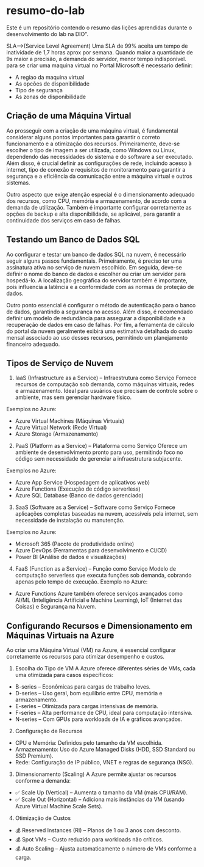 # resumo-do-lab
Este é um repositório contendo o resumo das lições aprendidas durante o desenvolvimento do lab na DIO".

SLA-->(Service Level Agreement)
Uma SLA de 99% aceita um tempo de inatividade de 1,7 horas
aprox por semana.
Quando maior a quantidade de 9s maior a precisão, a demanda 
do servidor, menor tempo indisponivel.
para se criar uma maquina virtual no Portal Microsoft
é necessario definir: 
- A regiao da maquina virtual
- As opcões de disponibilidade
- Tipo de segurança
- As zonas de disponibilidade
  
## Criação de uma Máquina Virtual

Ao prosseguir com a criação de uma máquina virtual, é fundamental considerar alguns pontos importantes para garantir o correto funcionamento e a otimização dos recursos. Primeiramente, deve-se escolher o tipo de imagem a ser utilizada, como Windows ou Linux, dependendo das necessidades do sistema e do software a ser executado. Além disso, é crucial definir as configurações de rede, incluindo acesso à internet, tipo de conexão e requisitos de monitoramento para garantir a segurança e a eficiência da comunicação entre a máquina virtual e outros sistemas.

Outro aspecto que exige atenção especial é o dimensionamento adequado dos recursos, como CPU, memória e armazenamento, de acordo com a demanda de utilização. Também é importante configurar corretamente as opções de backup e alta disponibilidade, se aplicável, para garantir a continuidade dos serviços em caso de falhas.

## Testando um Banco de Dados SQL

Ao configurar e testar um banco de dados SQL na nuvem, é necessário seguir alguns passos fundamentais. Primeiramente, é preciso ter uma assinatura ativa no serviço de nuvem escolhido. Em seguida, deve-se definir o nome do banco de dados e escolher ou criar um servidor para hospedá-lo. A localização geográfica do servidor também é importante, pois influencia a latência e a conformidade com as normas de proteção de dados.

Outro ponto essencial é configurar o método de autenticação para o banco de dados, garantindo a segurança no acesso. Além disso, é recomendado definir um modelo de redundância para assegurar a disponibilidade e a recuperação de dados em caso de falhas. Por fim, a ferramenta de cálculo do portal da nuvem geralmente exibirá uma estimativa detalhada do custo mensal associado ao uso desses recursos, permitindo um planejamento financeiro adequado.

## Tipos de Serviço de Nuvem

1. IaaS (Infrastructure as a Service) – Infraestrutura como Serviço
Fornece recursos de computação sob demanda, como máquinas virtuais, redes e armazenamento. Ideal para usuários que precisam de controle sobre o ambiente, mas sem gerenciar hardware físico.

Exemplos no Azure:

- Azure Virtual Machines (Máquinas Virtuais)
- Azure Virtual Network (Rede Virtual)
- Azure Storage (Armazenamento)

2. PaaS (Platform as a Service) – Plataforma como Serviço
Oferece um ambiente de desenvolvimento pronto para uso, permitindo foco no código sem necessidade de gerenciar a infraestrutura subjacente.

Exemplos no Azure:

- Azure App Service (Hospedagem de aplicativos web)
- Azure Functions (Execução de código serverless)
- Azure SQL Database (Banco de dados gerenciado)

3. SaaS (Software as a Service) – Software como Serviço
Fornece aplicações completas baseadas na nuvem, acessíveis pela internet, sem necessidade de instalação ou manutenção.

Exemplos no Azure:

- Microsoft 365 (Pacote de produtividade online)
- Azure DevOps (Ferramentas para desenvolvimento e CI/CD)
- Power BI (Análise de dados e visualizações)

4. FaaS (Function as a Service) – Função como Serviço
Modelo de computação serverless que executa funções sob demanda, cobrando apenas pelo tempo de execução.
Exemplo no Azure:

- Azure Functions
Azure também oferece serviços avançados como AI/ML (Inteligência Artificial e Machine Learning), IoT (Internet das Coisas) e Segurança na Nuvem.

## Configurando Recursos e Dimensionamento em Máquinas Virtuais na Azure
Ao criar uma Máquina Virtual (VM) na Azure, é essencial configurar corretamente os recursos para otimizar desempenho e custos.

1. Escolha do Tipo de VM
A Azure oferece diferentes séries de VMs, cada uma otimizada para casos específicos:
- B-series – Econômicas para cargas de trabalho leves.
- D-series – Uso geral, bom equilíbrio entre CPU, memória e armazenamento.
- E-series – Otimizada para cargas intensivas de memória.
- F-series – Alta performance de CPU, ideal para computação intensiva.
- N-series – Com GPUs para workloads de IA e gráficos avançados.

2. Configuração de Recursos
- CPU e Memória: Definidos pelo tamanho da VM escolhida.
- Armazenamento: Uso do Azure Managed Disks (HDD, SSD Standard ou SSD Premium).
- Rede: Configuração de IP público, VNET e regras de segurança (NSG).

3. Dimensionamento (Scaling)
A Azure permite ajustar os recursos conforme a demanda:
- ✅ Scale Up (Vertical) – Aumenta o tamanho da VM (mais CPU/RAM).
- ✅ Scale Out (Horizontal) – Adiciona mais instâncias da VM (usando Azure Virtual Machine Scale Sets).

4. Otimização de Custos
- 💰 Reserved Instances (RI) – Planos de 1 ou 3 anos com desconto.
- 💰 Spot VMs – Custo reduzido para workloads não críticos.
- 💰 Auto Scaling – Ajusta automaticamente o número de VMs conforme a carga.
